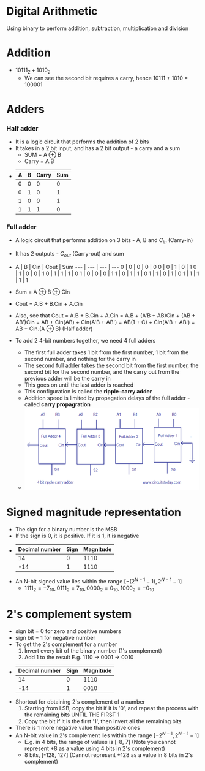 # Digital Arithmetic

Using binary to perform addition, subtraction, multiplication and division

# Addition
- $10111_2 + 1010_2$
    - We can see the second bit requires a carry, hence 10111 + 1010 = 100001

# Adders

### Half adder
- It is a logic circuit that performs the addition of 2 bits
- It takes in a 2 bit input, and has a 2 bit output - a carry and a sum
    - SUM = A ⊕ B
    - Carry = A.B
- A | B | Carry | Sum
  --- | --- | --- | ---
  0 | 0 | 0 | 0
  0 | 1 | 0 | 1
  1 | 0 | 0 | 1
  1 | 1 | 1 | 0 

### Full adder
- A logic circuit that performs addition on 3 bits - A, B and $C_{in}$ (Carry-in)
- It has 2 outputs - $C_{out}$ (Carry-out) and sum
- A | B | Cin | Cout | Sum
  --- | --- | --- | ---
  0 | 0 | 0 | 0 | 0
  0 | 0 | 1 | 0 | 1
  0 | 1 | 0 | 0 | 1
  0 | 1 | 1 | 1 | 0
  1 | 0 | 0 | 0 | 1
  1 | 0 | 1 | 1 | 0
  1 | 1 | 0 | 1 | 0
  1 | 1 | 1 | 1 | 1
- Sum = A ⊕ B ⊕ Cin
- Cout = A.B + B.Cin + A.Cin
- Also, see that Cout = A.B + B.Cin + A.Cin 
    = A.B + (A'B + AB)Cin + (AB + AB')Cin 
    = AB + Cin(AB) + Cin(A'B + AB') 
    = AB(1 + C) + Cin(A'B + AB') 
    = AB + Cin.(A ⊕ B) (Half adder)

- To add 2 4-bit numbers together, we need 4 full adders
    - The first full adder takes 1 bit from the first number, 1 bit from the second number, and nothing for the carry in
    - The second full adder takes the second bit from the first number, the second bit for the second number, and the carry out from the previous adder will be the carry in
    - This goes on until the last adder is reached
    - This configuration is called the **ripple-carry adder**
    - Addition speed is limited by propagation delays of the full adder - called **carry propagration**
    - ![Ripple carry adder diagram](ripple-carry-adder.png)

# Signed magnitude representation
- The sign for a binary number is the MSB
- If the sign is 0, it is positive. If it is 1, it is negative
- Decimal number | Sign | Magnitude
  --- | --- | ---
  14 | 0 | 1110
  -14 | 1 | 1110
- An N-bit signed value lies within the range $[-(2^{N-1} - 1), 2^{N-1} - 1]$
    - $1111_2 = -7_{10}, 0111_2 = 7_{10}, 0000_2 = 0_{10}, 1000_2 = -0_{10}$

# 2's complement system
- sign bit = 0 for zero and positive numbers
- sign bit = 1 for negative number
- To get the 2's complement for a number
    1. Invert every bit of the binary number (1's complement)
    2. Add 1 to the result
    E.g. 1110 -> 0001 -> 0010
- Decimal number | Sign | Magnitude
  --- | --- | ---
  14 | 0 | 1110
  -14 | 1 | 0010
- Shortcut for obtaining 2's complement of a number
    1. Starting from LSB, copy the bit if it is '0', and repeat the process with the remaining bits UNTIL THE FIRST 1
    2. Copy the bit if it is the first '1', then invert all the remaining bits
- There is 1 more negative value than positive ones
- An N-bit value in 2's complement lies within the range $[-2^{N-1}, 2^{N-1} - 1]$
    - E.g. in 4 bits, the range of values is [-8, 7] (Note you cannot represent +8 as a value using 4 bits in 2's complement)
    - 8 bits, [-128, 127] (Cannot represent +128 as a value in 8 bits in 2's complement)